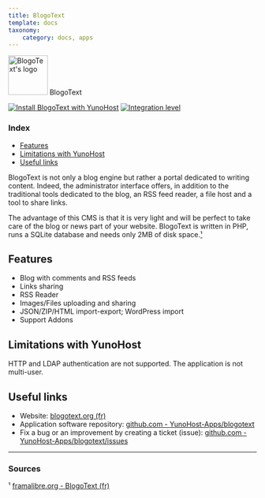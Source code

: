 ```yaml
---
title: BlogoText
template: docs
taxonomy:
    category: docs, apps
---
```


<img src="/images/blogotext_logo.png" width="80px" alt="BlogoText's logo"> BlogoText

[![Install BlogoText with YunoHost](https://install-app.yunohost.org/install-with-yunohost.png)](https://install-app.yunohost.org/?app=blogotext) [![Integration level](https://dash.yunohost.org/integration/blogotext.svg)](https://dash.yunohost.org/appci/app/blogotext)

### Index

- [Features](#features)
- [Limitations with YunoHost](#limitations-with-yunohost)
- [Useful links](#useful-links)

BlogoText is not only a blog engine but rather a portal dedicated to writing content. Indeed, the administrator interface offers, in addition to the traditional tools dedicated to the blog, an RSS feed reader, a file host and a tool to share links.

The advantage of this CMS is that it is very light and will be perfect to take care of the blog or news part of your website. BlogoText is written in PHP, runs a SQLite database and needs only 2MB of disk space.[¹](#sources)

## Features

  + Blog with comments and RSS feeds
  + Links sharing
  + RSS Reader
  + Images/Files uploading and sharing
  + JSON/ZIP/HTML import-export; WordPress import
  + Support Addons

## Limitations with YunoHost

HTTP and LDAP authentication are not supported. The application is not multi-user.

## Useful links

  + Website: [blogotext.org (fr)](https://blogotext.org)
  + Application software repository: [github.com - YunoHost-Apps/blogotext](https://github.com/YunoHost-Apps/blogotext_ynh)
  + Fix a bug or an improvement by creating a ticket (issue): [github.com - YunoHost-Apps/blogotext/issues](https://github.com/YunoHost-Apps/blogotext_ynh/issues)

  -----

  ### Sources

¹ [framalibre.org - BlogoText (fr)](https://framalibre.org/content/blogotext)
